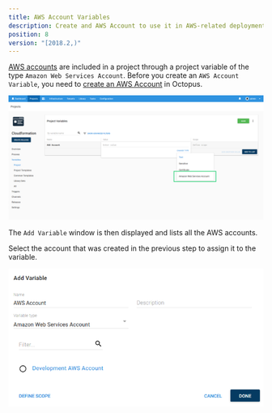```yaml
---
title: AWS Account Variables
description: Create and AWS Account to use it in AWS-related deployment steps
position: 8
version: "[2018.2,)"
---
```


[AWS accounts](/docs/infrastructure/aws/index/md) are included in a project through a project variable of the type `Amazon Web Services Account`. Before you create an `AWS Account Variable`, you need to [create an AWS Account](/docs/infrastructure/aws/index.md) in Octopus.

![AWS Account Variable](aws-account-variable.png "width=500")

The `Add Variable` window is then displayed and lists all the AWS accounts.

Select the account that was created in the previous step to assign it to the variable.

![AWS Account Variable Selection](aws-account-variable-selection.png "width=500")
